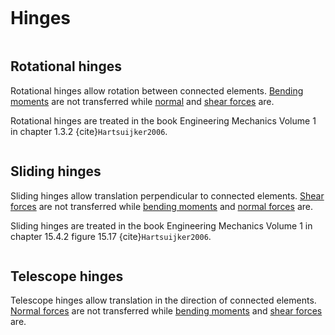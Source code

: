 ```{index} Hinges
```

# Hinges

```{index} Rotational hinges
```
## Rotational hinges
Rotational hinges allow rotation between connected elements. [Bending moments](bending_moment) are not transferred while [normal](normal_force) and [shear forces](shear_force) are.

Rotational hinges are treated in the book Engineering Mechanics Volume 1 in chapter 1.3.2 {cite}`Hartsuijker2006`.

```{index} Sliding hinges
```
## Sliding hinges
Sliding hinges allow translation perpendicular to connected elements. [Shear forces](shear_force) are not transferred while [bending moments](bending_moment) and [normal forces](normal_force) are.

Sliding hinges are treated in the book Engineering Mechanics Volume 1 in chapter 15.4.2 figure 15.17 {cite}`Hartsuijker2006`.


```{index} Telescope hinges
```
## Telescope hinges
Telescope hinges allow translation in the direction of connected elements. [Normal forces](normal_force) are not transferred while [bending moments](bending_moment) and [shear forces](shear_force) are.
